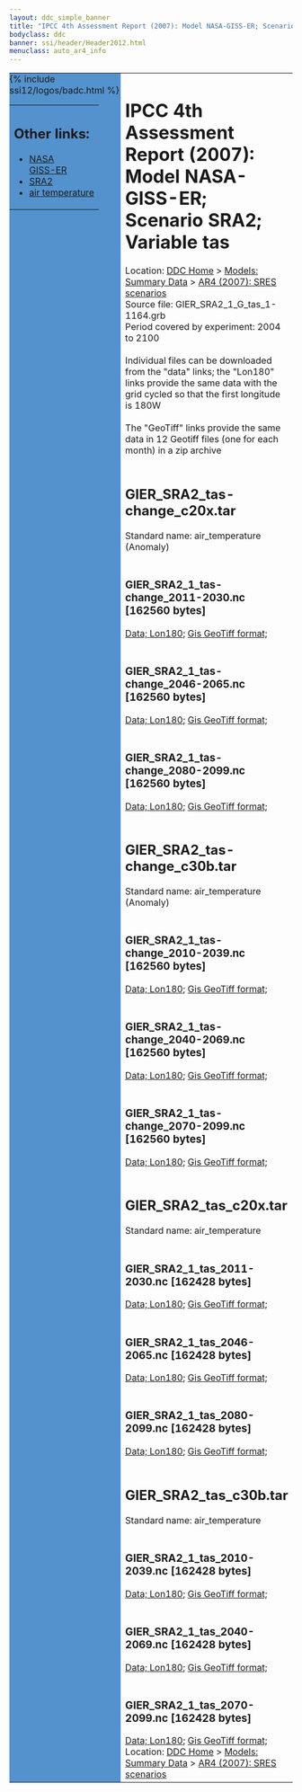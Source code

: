 ```yaml
---
layout: ddc_simple_banner
title: "IPCC 4th Assessment Report (2007): Model NASA-GISS-ER; Scenario SRA2; Variable tas"
bodyclass: ddc
banner: ssi/header/Header2012.html
menuclass: auto_ar4_info
---
```



<table width="100%" border="0" cellspacing="0" cellpadding="0" style="border-collapse: collapse;">
<tr style="margin:0;padding:0;border:0;">
<td style="margin:0;padding:0;border:0;height:1pt;width:150pt;background:#5492CD;" valign="top" >

<div id="lh-col2" class="auto_ar4_info">
<table class="menumain" bgcolor="#5492CD" cellspacing="0" width="100%" border="0">
<tr><td>
<h2> Other links:</h2>
<ul>
<li><a href="/auto/ar4/model-NASA-GISS-ER.html">NASA<br/>GISS-ER</a></li>
<li><a href="/auto/ar4/scenario-SRA2.html">SRA2</a></li>
<li><a href="/auto/ar4/var-air_temperature.html">air temperature</a></li>
</ul>
</td></tr>
{% include ssi12/logos/badc.html %}
</table>
</div>
</td>
<td><h1>IPCC 4th Assessment Report (2007): Model NASA-GISS-ER; Scenario SRA2; Variable tas</h1>

<!-- Breadcrumb1 -->
<div id="breadcrumb1" align="left">
Location: <a href="/index.html">DDC Home</a> > <a href="/sim/gcm_clim/">Models: Summary Data</a>
> <a href="/sim/gcm_clim/SRES_AR4/index.html">AR4 (2007): SRES scenarios</a>
</div>
<!-- End of Breadcrumb1 -->Source file: GIER_SRA2_1_G_tas_1-1164.grb
<br/>
Period covered by experiment: 2004 to 2100<br/>
<br/>Individual files can be downloaded from the "data" links; the "Lon180" links provide the same data
         with the grid cycled so that the first longitude is 180W<br/>
<br/>The "GeoTiff" links provide the same data in 12 Geotiff files (one for each month)
          in a zip archive<br/>
<br/><h2>GIER_SRA2_tas-change_c20x.tar</h2>
Standard name: air_temperature (Anomaly)<br>
<br/><h3>GIER_SRA2_1_tas-change_2011-2030.nc [162560 bytes]</h3>
<a href="http://apps.ipcc-data.org/cgi-bin/downl/ar4_nc/tas/GIER_SRA2_1_tas-change_2011-2030.nc">Data; </a><a href="http://apps.ipcc-data.org/cgi-bin/downl/ar4_nc/tas/GIER_SRA2_1_tas-change_2011-2030.cyto180.nc"> Lon180</a>; <a href="/cgi-bin/downl/ar4_tif/tas/GIER_SRA2_1_tas-change_2011-2030.zip">Gis GeoTiff format; </a><br/>
<br/><h3>GIER_SRA2_1_tas-change_2046-2065.nc [162560 bytes]</h3>
<a href="http://apps.ipcc-data.org/cgi-bin/downl/ar4_nc/tas/GIER_SRA2_1_tas-change_2046-2065.nc">Data; </a><a href="http://apps.ipcc-data.org/cgi-bin/downl/ar4_nc/tas/GIER_SRA2_1_tas-change_2046-2065.cyto180.nc"> Lon180</a>; <a href="/cgi-bin/downl/ar4_tif/tas/GIER_SRA2_1_tas-change_2046-2065.zip">Gis GeoTiff format; </a><br/>
<br/><h3>GIER_SRA2_1_tas-change_2080-2099.nc [162560 bytes]</h3>
<a href="http://apps.ipcc-data.org/cgi-bin/downl/ar4_nc/tas/GIER_SRA2_1_tas-change_2080-2099.nc">Data; </a><a href="http://apps.ipcc-data.org/cgi-bin/downl/ar4_nc/tas/GIER_SRA2_1_tas-change_2080-2099.cyto180.nc"> Lon180</a>; <a href="/cgi-bin/downl/ar4_tif/tas/GIER_SRA2_1_tas-change_2080-2099.zip">Gis GeoTiff format; </a><br/>
<br/><h2>GIER_SRA2_tas-change_c30b.tar</h2>
Standard name: air_temperature (Anomaly)<br>
<br/><h3>GIER_SRA2_1_tas-change_2010-2039.nc [162560 bytes]</h3>
<a href="http://apps.ipcc-data.org/cgi-bin/downl/ar4_nc/tas/GIER_SRA2_1_tas-change_2010-2039.nc">Data; </a><a href="http://apps.ipcc-data.org/cgi-bin/downl/ar4_nc/tas/GIER_SRA2_1_tas-change_2010-2039.cyto180.nc"> Lon180</a>; <a href="/cgi-bin/downl/ar4_tif/tas/GIER_SRA2_1_tas-change_2010-2039.zip">Gis GeoTiff format; </a><br/>
<br/><h3>GIER_SRA2_1_tas-change_2040-2069.nc [162560 bytes]</h3>
<a href="http://apps.ipcc-data.org/cgi-bin/downl/ar4_nc/tas/GIER_SRA2_1_tas-change_2040-2069.nc">Data; </a><a href="http://apps.ipcc-data.org/cgi-bin/downl/ar4_nc/tas/GIER_SRA2_1_tas-change_2040-2069.cyto180.nc"> Lon180</a>; <a href="/cgi-bin/downl/ar4_tif/tas/GIER_SRA2_1_tas-change_2040-2069.zip">Gis GeoTiff format; </a><br/>
<br/><h3>GIER_SRA2_1_tas-change_2070-2099.nc [162560 bytes]</h3>
<a href="http://apps.ipcc-data.org/cgi-bin/downl/ar4_nc/tas/GIER_SRA2_1_tas-change_2070-2099.nc">Data; </a><a href="http://apps.ipcc-data.org/cgi-bin/downl/ar4_nc/tas/GIER_SRA2_1_tas-change_2070-2099.cyto180.nc"> Lon180</a>; <a href="/cgi-bin/downl/ar4_tif/tas/GIER_SRA2_1_tas-change_2070-2099.zip">Gis GeoTiff format; </a><br/>
<br/><h2>GIER_SRA2_tas_c20x.tar</h2>
Standard name: air_temperature<br>
<br/><h3>GIER_SRA2_1_tas_2011-2030.nc [162428 bytes]</h3>
<a href="http://apps.ipcc-data.org/cgi-bin/downl/ar4_nc/tas/GIER_SRA2_1_tas_2011-2030.nc">Data; </a><a href="http://apps.ipcc-data.org/cgi-bin/downl/ar4_nc/tas/GIER_SRA2_1_tas_2011-2030.cyto180.nc"> Lon180</a>; <a href="/cgi-bin/downl/ar4_tif/tas/GIER_SRA2_1_tas_2011-2030.zip">Gis GeoTiff format; </a><br/>
<br/><h3>GIER_SRA2_1_tas_2046-2065.nc [162428 bytes]</h3>
<a href="http://apps.ipcc-data.org/cgi-bin/downl/ar4_nc/tas/GIER_SRA2_1_tas_2046-2065.nc">Data; </a><a href="http://apps.ipcc-data.org/cgi-bin/downl/ar4_nc/tas/GIER_SRA2_1_tas_2046-2065.cyto180.nc"> Lon180</a>; <a href="/cgi-bin/downl/ar4_tif/tas/GIER_SRA2_1_tas_2046-2065.zip">Gis GeoTiff format; </a><br/>
<br/><h3>GIER_SRA2_1_tas_2080-2099.nc [162428 bytes]</h3>
<a href="http://apps.ipcc-data.org/cgi-bin/downl/ar4_nc/tas/GIER_SRA2_1_tas_2080-2099.nc">Data; </a><a href="http://apps.ipcc-data.org/cgi-bin/downl/ar4_nc/tas/GIER_SRA2_1_tas_2080-2099.cyto180.nc"> Lon180</a>; <a href="/cgi-bin/downl/ar4_tif/tas/GIER_SRA2_1_tas_2080-2099.zip">Gis GeoTiff format; </a><br/>
<br/><h2>GIER_SRA2_tas_c30b.tar</h2>
Standard name: air_temperature<br>
<br/><h3>GIER_SRA2_1_tas_2010-2039.nc [162428 bytes]</h3>
<a href="http://apps.ipcc-data.org/cgi-bin/downl/ar4_nc/tas/GIER_SRA2_1_tas_2010-2039.nc">Data; </a><a href="http://apps.ipcc-data.org/cgi-bin/downl/ar4_nc/tas/GIER_SRA2_1_tas_2010-2039.cyto180.nc"> Lon180</a>; <a href="/cgi-bin/downl/ar4_tif/tas/GIER_SRA2_1_tas_2010-2039.zip">Gis GeoTiff format; </a><br/>
<br/><h3>GIER_SRA2_1_tas_2040-2069.nc [162428 bytes]</h3>
<a href="http://apps.ipcc-data.org/cgi-bin/downl/ar4_nc/tas/GIER_SRA2_1_tas_2040-2069.nc">Data; </a><a href="http://apps.ipcc-data.org/cgi-bin/downl/ar4_nc/tas/GIER_SRA2_1_tas_2040-2069.cyto180.nc"> Lon180</a>; <a href="/cgi-bin/downl/ar4_tif/tas/GIER_SRA2_1_tas_2040-2069.zip">Gis GeoTiff format; </a><br/>
<br/><h3>GIER_SRA2_1_tas_2070-2099.nc [162428 bytes]</h3>
<a href="http://apps.ipcc-data.org/cgi-bin/downl/ar4_nc/tas/GIER_SRA2_1_tas_2070-2099.nc">Data; </a><a href="http://apps.ipcc-data.org/cgi-bin/downl/ar4_nc/tas/GIER_SRA2_1_tas_2070-2099.cyto180.nc"> Lon180</a>; <a href="/cgi-bin/downl/ar4_tif/tas/GIER_SRA2_1_tas_2070-2099.zip">Gis GeoTiff format; </a><br/>
<!-- Breadcrumb2 -->
<div id="breadcrumb2" align="left">
Location: <a href="/index.html">DDC Home</a> > <a href="/sim/gcm_clim/">Models: Summary Data</a>
> <a href="/sim/gcm_clim/SRES_AR4/index.html">AR4 (2007): SRES scenarios</a>
</div>
<!-- End of Breadcrumb2 --></td></tr></table>
